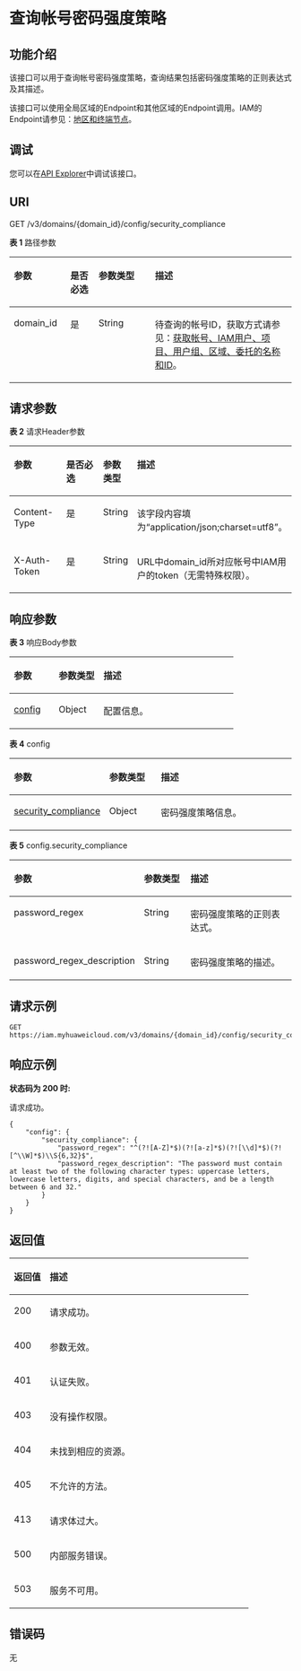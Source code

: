 # 查询帐号密码强度策略<a name="iam_02_0007"></a>

## 功能介绍<a name="zh-cn_topic_0221482454_section1358374417403"></a>

该接口可以用于查询帐号密码强度策略，查询结果包括密码强度策略的正则表达式及其描述。

该接口可以使用全局区域的Endpoint和其他区域的Endpoint调用。IAM的Endpoint请参见：[地区和终端节点](https://developer.huaweicloud.com/endpoint?IAM)。

## 调试<a name="section42101545155813"></a>

您可以在[API Explorer](https://apiexplorer.developer.huaweicloud.com/apiexplorer/doc?product=IAM&api=KeystoneShowSecurityCompliance)中调试该接口。

## URI<a name="zh-cn_topic_0221482454_section55841244144015"></a>

GET /v3/domains/\{domain\_id\}/config/security\_compliance

**表 1**  路径参数

<a name="zh-cn_topic_0221482454_table858415449407"></a>
<table><thead align="left"><tr id="zh-cn_topic_0221482454_row45846443403"><th class="cellrowborder" valign="top" width="20%" id="mcps1.2.5.1.1"><p id="zh-cn_topic_0221482454_p258564419407"><a name="zh-cn_topic_0221482454_p258564419407"></a><a name="zh-cn_topic_0221482454_p258564419407"></a>参数</p>
</th>
<th class="cellrowborder" valign="top" width="10%" id="mcps1.2.5.1.2"><p id="zh-cn_topic_0221482454_p1585144414405"><a name="zh-cn_topic_0221482454_p1585144414405"></a><a name="zh-cn_topic_0221482454_p1585144414405"></a>是否必选</p>
</th>
<th class="cellrowborder" valign="top" width="20%" id="mcps1.2.5.1.3"><p id="zh-cn_topic_0221482454_p65852044184018"><a name="zh-cn_topic_0221482454_p65852044184018"></a><a name="zh-cn_topic_0221482454_p65852044184018"></a>参数类型</p>
</th>
<th class="cellrowborder" valign="top" width="50%" id="mcps1.2.5.1.4"><p id="zh-cn_topic_0221482454_p3585344134018"><a name="zh-cn_topic_0221482454_p3585344134018"></a><a name="zh-cn_topic_0221482454_p3585344134018"></a>描述</p>
</th>
</tr>
</thead>
<tbody><tr id="zh-cn_topic_0221482454_row17584164411409"><td class="cellrowborder" valign="top" width="20%" headers="mcps1.2.5.1.1 "><p id="zh-cn_topic_0221482454_p05851744134015"><a name="zh-cn_topic_0221482454_p05851744134015"></a><a name="zh-cn_topic_0221482454_p05851744134015"></a>domain_id</p>
</td>
<td class="cellrowborder" valign="top" width="10%" headers="mcps1.2.5.1.2 "><p id="zh-cn_topic_0221482454_p14585104410401"><a name="zh-cn_topic_0221482454_p14585104410401"></a><a name="zh-cn_topic_0221482454_p14585104410401"></a>是</p>
</td>
<td class="cellrowborder" valign="top" width="20%" headers="mcps1.2.5.1.3 "><p id="zh-cn_topic_0221482454_p6585344164017"><a name="zh-cn_topic_0221482454_p6585344164017"></a><a name="zh-cn_topic_0221482454_p6585344164017"></a>String</p>
</td>
<td class="cellrowborder" valign="top" width="50%" headers="mcps1.2.5.1.4 "><p id="zh-cn_topic_0221482454_p145851444104016"><a name="zh-cn_topic_0221482454_p145851444104016"></a><a name="zh-cn_topic_0221482454_p145851444104016"></a>待查询的帐号ID，获取方式请参见：<a href="获取帐号-IAM用户-项目-用户组-区域-委托的名称和ID.md">获取帐号、IAM用户、项目、用户组、区域、委托的名称和ID</a>。</p>
</td>
</tr>
</tbody>
</table>

## 请求参数<a name="zh-cn_topic_0221482454_section20586744104013"></a>

**表 2**  请求Header参数

<a name="zh-cn_topic_0221482454_HeaderParameter"></a>
<table><thead align="left"><tr id="zh-cn_topic_0221482454_row758684420401"><th class="cellrowborder" valign="top" width="20%" id="mcps1.2.5.1.1"><p id="zh-cn_topic_0221482454_p8586104454013"><a name="zh-cn_topic_0221482454_p8586104454013"></a><a name="zh-cn_topic_0221482454_p8586104454013"></a>参数</p>
</th>
<th class="cellrowborder" valign="top" width="20%" id="mcps1.2.5.1.2"><p id="zh-cn_topic_0221482454_p18586444164015"><a name="zh-cn_topic_0221482454_p18586444164015"></a><a name="zh-cn_topic_0221482454_p18586444164015"></a>是否必选</p>
</th>
<th class="cellrowborder" valign="top" width="10%" id="mcps1.2.5.1.3"><p id="zh-cn_topic_0221482454_p18586144184015"><a name="zh-cn_topic_0221482454_p18586144184015"></a><a name="zh-cn_topic_0221482454_p18586144184015"></a>参数类型</p>
</th>
<th class="cellrowborder" valign="top" width="50%" id="mcps1.2.5.1.4"><p id="zh-cn_topic_0221482454_p1758754414402"><a name="zh-cn_topic_0221482454_p1758754414402"></a><a name="zh-cn_topic_0221482454_p1758754414402"></a>描述</p>
</th>
</tr>
</thead>
<tbody><tr id="zh-cn_topic_0221482454_row758694424019"><td class="cellrowborder" valign="top" width="20%" headers="mcps1.2.5.1.1 "><p id="zh-cn_topic_0221482454_p1058734444020"><a name="zh-cn_topic_0221482454_p1058734444020"></a><a name="zh-cn_topic_0221482454_p1058734444020"></a>Content-Type</p>
</td>
<td class="cellrowborder" valign="top" width="20%" headers="mcps1.2.5.1.2 "><p id="zh-cn_topic_0221482454_p45871844144013"><a name="zh-cn_topic_0221482454_p45871844144013"></a><a name="zh-cn_topic_0221482454_p45871844144013"></a>是</p>
</td>
<td class="cellrowborder" valign="top" width="10%" headers="mcps1.2.5.1.3 "><p id="zh-cn_topic_0221482454_p14587114419401"><a name="zh-cn_topic_0221482454_p14587114419401"></a><a name="zh-cn_topic_0221482454_p14587114419401"></a>String</p>
</td>
<td class="cellrowborder" valign="top" width="50%" headers="mcps1.2.5.1.4 "><p id="zh-cn_topic_0221482454_p18587114413403"><a name="zh-cn_topic_0221482454_p18587114413403"></a><a name="zh-cn_topic_0221482454_p18587114413403"></a>该字段内容填为“application/json;charset=utf8”。</p>
</td>
</tr>
<tr id="zh-cn_topic_0221482454_row75862448407"><td class="cellrowborder" valign="top" width="20%" headers="mcps1.2.5.1.1 "><p id="zh-cn_topic_0221482454_p45876441407"><a name="zh-cn_topic_0221482454_p45876441407"></a><a name="zh-cn_topic_0221482454_p45876441407"></a>X-Auth-Token</p>
</td>
<td class="cellrowborder" valign="top" width="20%" headers="mcps1.2.5.1.2 "><p id="zh-cn_topic_0221482454_p4587194444013"><a name="zh-cn_topic_0221482454_p4587194444013"></a><a name="zh-cn_topic_0221482454_p4587194444013"></a>是</p>
</td>
<td class="cellrowborder" valign="top" width="10%" headers="mcps1.2.5.1.3 "><p id="zh-cn_topic_0221482454_p19587944134016"><a name="zh-cn_topic_0221482454_p19587944134016"></a><a name="zh-cn_topic_0221482454_p19587944134016"></a>String</p>
</td>
<td class="cellrowborder" valign="top" width="50%" headers="mcps1.2.5.1.4 "><p id="zh-cn_topic_0221482454_p1758816443402"><a name="zh-cn_topic_0221482454_p1758816443402"></a><a name="zh-cn_topic_0221482454_p1758816443402"></a>URL中domain_id所对应帐号中IAM用户的token（无需特殊权限）。</p>
</td>
</tr>
</tbody>
</table>

## 响应参数<a name="zh-cn_topic_0221482454_section1588144204015"></a>

**表 3**  响应Body参数

<a name="zh-cn_topic_0221482454_responseParameter"></a>
<table><thead align="left"><tr id="zh-cn_topic_0221482454_row0588544144017"><th class="cellrowborder" valign="top" width="20%" id="mcps1.2.4.1.1"><p id="zh-cn_topic_0221482454_p55886443404"><a name="zh-cn_topic_0221482454_p55886443404"></a><a name="zh-cn_topic_0221482454_p55886443404"></a>参数</p>
</th>
<th class="cellrowborder" valign="top" width="20%" id="mcps1.2.4.1.2"><p id="zh-cn_topic_0221482454_p1588344104017"><a name="zh-cn_topic_0221482454_p1588344104017"></a><a name="zh-cn_topic_0221482454_p1588344104017"></a>参数类型</p>
</th>
<th class="cellrowborder" valign="top" width="60%" id="mcps1.2.4.1.3"><p id="zh-cn_topic_0221482454_p758944444019"><a name="zh-cn_topic_0221482454_p758944444019"></a><a name="zh-cn_topic_0221482454_p758944444019"></a>描述</p>
</th>
</tr>
</thead>
<tbody><tr id="zh-cn_topic_0221482454_row1588194474018"><td class="cellrowborder" valign="top" width="20%" headers="mcps1.2.4.1.1 "><p id="zh-cn_topic_0221482454_p1589124417409"><a name="zh-cn_topic_0221482454_p1589124417409"></a><a name="zh-cn_topic_0221482454_p1589124417409"></a><a href="#zh-cn_topic_0221482454_response_Rs72Config">config</a></p>
</td>
<td class="cellrowborder" valign="top" width="20%" headers="mcps1.2.4.1.2 "><p id="zh-cn_topic_0221482454_p45898444403"><a name="zh-cn_topic_0221482454_p45898444403"></a><a name="zh-cn_topic_0221482454_p45898444403"></a>Object</p>
</td>
<td class="cellrowborder" valign="top" width="60%" headers="mcps1.2.4.1.3 "><p id="zh-cn_topic_0221482454_p18589544154016"><a name="zh-cn_topic_0221482454_p18589544154016"></a><a name="zh-cn_topic_0221482454_p18589544154016"></a>配置信息。</p>
</td>
</tr>
</tbody>
</table>

**表 4**  config

<a name="zh-cn_topic_0221482454_response_Rs72Config"></a>
<table><thead align="left"><tr id="zh-cn_topic_0221482454_row1658934414016"><th class="cellrowborder" valign="top" width="20%" id="mcps1.2.4.1.1"><p id="zh-cn_topic_0221482454_p55897446409"><a name="zh-cn_topic_0221482454_p55897446409"></a><a name="zh-cn_topic_0221482454_p55897446409"></a>参数</p>
</th>
<th class="cellrowborder" valign="top" width="20%" id="mcps1.2.4.1.2"><p id="zh-cn_topic_0221482454_p1659064484013"><a name="zh-cn_topic_0221482454_p1659064484013"></a><a name="zh-cn_topic_0221482454_p1659064484013"></a>参数类型</p>
</th>
<th class="cellrowborder" valign="top" width="60%" id="mcps1.2.4.1.3"><p id="zh-cn_topic_0221482454_p10590104416405"><a name="zh-cn_topic_0221482454_p10590104416405"></a><a name="zh-cn_topic_0221482454_p10590104416405"></a>描述</p>
</th>
</tr>
</thead>
<tbody><tr id="zh-cn_topic_0221482454_row5589154484018"><td class="cellrowborder" valign="top" width="20%" headers="mcps1.2.4.1.1 "><p id="zh-cn_topic_0221482454_p115901744174010"><a name="zh-cn_topic_0221482454_p115901744174010"></a><a name="zh-cn_topic_0221482454_p115901744174010"></a><a href="#zh-cn_topic_0221482454_response_Rs72ConfigSecuritycompliance">security_compliance</a></p>
</td>
<td class="cellrowborder" valign="top" width="20%" headers="mcps1.2.4.1.2 "><p id="zh-cn_topic_0221482454_p20590944144017"><a name="zh-cn_topic_0221482454_p20590944144017"></a><a name="zh-cn_topic_0221482454_p20590944144017"></a>Object</p>
</td>
<td class="cellrowborder" valign="top" width="60%" headers="mcps1.2.4.1.3 "><p id="zh-cn_topic_0221482454_p135901244184011"><a name="zh-cn_topic_0221482454_p135901244184011"></a><a name="zh-cn_topic_0221482454_p135901244184011"></a>密码强度策略信息。</p>
</td>
</tr>
</tbody>
</table>

**表 5**  config.security\_compliance

<a name="zh-cn_topic_0221482454_response_Rs72ConfigSecuritycompliance"></a>
<table><thead align="left"><tr id="zh-cn_topic_0221482454_row459084434019"><th class="cellrowborder" valign="top" width="20%" id="mcps1.2.4.1.1"><p id="zh-cn_topic_0221482454_p259144415402"><a name="zh-cn_topic_0221482454_p259144415402"></a><a name="zh-cn_topic_0221482454_p259144415402"></a>参数</p>
</th>
<th class="cellrowborder" valign="top" width="20%" id="mcps1.2.4.1.2"><p id="zh-cn_topic_0221482454_p105911444164015"><a name="zh-cn_topic_0221482454_p105911444164015"></a><a name="zh-cn_topic_0221482454_p105911444164015"></a>参数类型</p>
</th>
<th class="cellrowborder" valign="top" width="60%" id="mcps1.2.4.1.3"><p id="zh-cn_topic_0221482454_p15911144144019"><a name="zh-cn_topic_0221482454_p15911144144019"></a><a name="zh-cn_topic_0221482454_p15911144144019"></a>描述</p>
</th>
</tr>
</thead>
<tbody><tr id="zh-cn_topic_0221482454_row14590124464018"><td class="cellrowborder" valign="top" width="20%" headers="mcps1.2.4.1.1 "><p id="zh-cn_topic_0221482454_p195918447407"><a name="zh-cn_topic_0221482454_p195918447407"></a><a name="zh-cn_topic_0221482454_p195918447407"></a>password_regex</p>
</td>
<td class="cellrowborder" valign="top" width="20%" headers="mcps1.2.4.1.2 "><p id="zh-cn_topic_0221482454_p6591104419407"><a name="zh-cn_topic_0221482454_p6591104419407"></a><a name="zh-cn_topic_0221482454_p6591104419407"></a>String</p>
</td>
<td class="cellrowborder" valign="top" width="60%" headers="mcps1.2.4.1.3 "><p id="zh-cn_topic_0221482454_p1159134454018"><a name="zh-cn_topic_0221482454_p1159134454018"></a><a name="zh-cn_topic_0221482454_p1159134454018"></a>密码强度策略的正则表达式。</p>
</td>
</tr>
<tr id="zh-cn_topic_0221482454_row145901744174014"><td class="cellrowborder" valign="top" width="20%" headers="mcps1.2.4.1.1 "><p id="zh-cn_topic_0221482454_p2591144414401"><a name="zh-cn_topic_0221482454_p2591144414401"></a><a name="zh-cn_topic_0221482454_p2591144414401"></a>password_regex_description</p>
</td>
<td class="cellrowborder" valign="top" width="20%" headers="mcps1.2.4.1.2 "><p id="zh-cn_topic_0221482454_p5592164417407"><a name="zh-cn_topic_0221482454_p5592164417407"></a><a name="zh-cn_topic_0221482454_p5592164417407"></a>String</p>
</td>
<td class="cellrowborder" valign="top" width="60%" headers="mcps1.2.4.1.3 "><p id="zh-cn_topic_0221482454_p105921344164016"><a name="zh-cn_topic_0221482454_p105921344164016"></a><a name="zh-cn_topic_0221482454_p105921344164016"></a>密码强度策略的描述。</p>
</td>
</tr>
</tbody>
</table>

## 请求示例<a name="zh-cn_topic_0221482454_section45921244104018"></a>

```
GET https://iam.myhuaweicloud.com/v3/domains/{domain_id}/config/security_compliance
```

## 响应示例<a name="zh-cn_topic_0221482454_section125921744174014"></a>

**状态码为 200 时:**

请求成功。

```
{
    "config": {
        "security_compliance": {
            "password_regex": "^(?![A-Z]*$)(?![a-z]*$)(?![\\d]*$)(?![^\\W]*$)\\S{6,32}$",
            "password_regex_description": "The password must contain at least two of the following character types: uppercase letters, lowercase letters, digits, and special characters, and be a length between 6 and 32."
        }
    }
}
```

## 返回值<a name="zh-cn_topic_0221482454_section1859474415408"></a>

<a name="zh-cn_topic_0221482454_table2439"></a>
<table><thead align="left"><tr id="zh-cn_topic_0221482454_row6595124412401"><th class="cellrowborder" valign="top" width="15%" id="mcps1.1.3.1.1"><p id="zh-cn_topic_0221482454_p1459554464020"><a name="zh-cn_topic_0221482454_p1459554464020"></a><a name="zh-cn_topic_0221482454_p1459554464020"></a>返回值</p>
</th>
<th class="cellrowborder" valign="top" width="85%" id="mcps1.1.3.1.2"><p id="zh-cn_topic_0221482454_p459516446401"><a name="zh-cn_topic_0221482454_p459516446401"></a><a name="zh-cn_topic_0221482454_p459516446401"></a>描述</p>
</th>
</tr>
</thead>
<tbody><tr id="zh-cn_topic_0221482454_row165951044104010"><td class="cellrowborder" valign="top" width="15%" headers="mcps1.1.3.1.1 "><p id="zh-cn_topic_0221482454_p1959512444407"><a name="zh-cn_topic_0221482454_p1959512444407"></a><a name="zh-cn_topic_0221482454_p1959512444407"></a>200</p>
</td>
<td class="cellrowborder" valign="top" width="85%" headers="mcps1.1.3.1.2 "><p id="zh-cn_topic_0221482454_p1059594411406"><a name="zh-cn_topic_0221482454_p1059594411406"></a><a name="zh-cn_topic_0221482454_p1059594411406"></a>请求成功。</p>
</td>
</tr>
<tr id="zh-cn_topic_0221482454_row1595544104014"><td class="cellrowborder" valign="top" width="15%" headers="mcps1.1.3.1.1 "><p id="zh-cn_topic_0221482454_p45961344134016"><a name="zh-cn_topic_0221482454_p45961344134016"></a><a name="zh-cn_topic_0221482454_p45961344134016"></a>400</p>
</td>
<td class="cellrowborder" valign="top" width="85%" headers="mcps1.1.3.1.2 "><p id="zh-cn_topic_0221482454_p359694464012"><a name="zh-cn_topic_0221482454_p359694464012"></a><a name="zh-cn_topic_0221482454_p359694464012"></a>参数无效。</p>
</td>
</tr>
<tr id="zh-cn_topic_0221482454_row959524454014"><td class="cellrowborder" valign="top" width="15%" headers="mcps1.1.3.1.1 "><p id="zh-cn_topic_0221482454_p115961644164020"><a name="zh-cn_topic_0221482454_p115961644164020"></a><a name="zh-cn_topic_0221482454_p115961644164020"></a>401</p>
</td>
<td class="cellrowborder" valign="top" width="85%" headers="mcps1.1.3.1.2 "><p id="zh-cn_topic_0221482454_p2596134414401"><a name="zh-cn_topic_0221482454_p2596134414401"></a><a name="zh-cn_topic_0221482454_p2596134414401"></a>认证失败。</p>
</td>
</tr>
<tr id="zh-cn_topic_0221482454_row12595644124018"><td class="cellrowborder" valign="top" width="15%" headers="mcps1.1.3.1.1 "><p id="zh-cn_topic_0221482454_p25961644144019"><a name="zh-cn_topic_0221482454_p25961644144019"></a><a name="zh-cn_topic_0221482454_p25961644144019"></a>403</p>
</td>
<td class="cellrowborder" valign="top" width="85%" headers="mcps1.1.3.1.2 "><p id="zh-cn_topic_0221482454_p1059694413406"><a name="zh-cn_topic_0221482454_p1059694413406"></a><a name="zh-cn_topic_0221482454_p1059694413406"></a>没有操作权限。</p>
</td>
</tr>
<tr id="zh-cn_topic_0221482454_row15595244184010"><td class="cellrowborder" valign="top" width="15%" headers="mcps1.1.3.1.1 "><p id="zh-cn_topic_0221482454_p559644410409"><a name="zh-cn_topic_0221482454_p559644410409"></a><a name="zh-cn_topic_0221482454_p559644410409"></a>404</p>
</td>
<td class="cellrowborder" valign="top" width="85%" headers="mcps1.1.3.1.2 "><p id="zh-cn_topic_0221482454_p159654415402"><a name="zh-cn_topic_0221482454_p159654415402"></a><a name="zh-cn_topic_0221482454_p159654415402"></a>未找到相应的资源。</p>
</td>
</tr>
<tr id="zh-cn_topic_0221482454_row20595244184019"><td class="cellrowborder" valign="top" width="15%" headers="mcps1.1.3.1.1 "><p id="zh-cn_topic_0221482454_p11596144484015"><a name="zh-cn_topic_0221482454_p11596144484015"></a><a name="zh-cn_topic_0221482454_p11596144484015"></a>405</p>
</td>
<td class="cellrowborder" valign="top" width="85%" headers="mcps1.1.3.1.2 "><p id="zh-cn_topic_0221482454_p359764419409"><a name="zh-cn_topic_0221482454_p359764419409"></a><a name="zh-cn_topic_0221482454_p359764419409"></a>不允许的方法。</p>
</td>
</tr>
<tr id="zh-cn_topic_0221482454_row1759514443407"><td class="cellrowborder" valign="top" width="15%" headers="mcps1.1.3.1.1 "><p id="zh-cn_topic_0221482454_p1259711445409"><a name="zh-cn_topic_0221482454_p1259711445409"></a><a name="zh-cn_topic_0221482454_p1259711445409"></a>413</p>
</td>
<td class="cellrowborder" valign="top" width="85%" headers="mcps1.1.3.1.2 "><p id="zh-cn_topic_0221482454_p185973442401"><a name="zh-cn_topic_0221482454_p185973442401"></a><a name="zh-cn_topic_0221482454_p185973442401"></a>请求体过大。</p>
</td>
</tr>
<tr id="zh-cn_topic_0221482454_row1059594420408"><td class="cellrowborder" valign="top" width="15%" headers="mcps1.1.3.1.1 "><p id="zh-cn_topic_0221482454_p2597104414405"><a name="zh-cn_topic_0221482454_p2597104414405"></a><a name="zh-cn_topic_0221482454_p2597104414405"></a>500</p>
</td>
<td class="cellrowborder" valign="top" width="85%" headers="mcps1.1.3.1.2 "><p id="zh-cn_topic_0221482454_p159713447405"><a name="zh-cn_topic_0221482454_p159713447405"></a><a name="zh-cn_topic_0221482454_p159713447405"></a>内部服务错误。</p>
</td>
</tr>
<tr id="zh-cn_topic_0221482454_row175951844144013"><td class="cellrowborder" valign="top" width="15%" headers="mcps1.1.3.1.1 "><p id="zh-cn_topic_0221482454_p859734418401"><a name="zh-cn_topic_0221482454_p859734418401"></a><a name="zh-cn_topic_0221482454_p859734418401"></a>503</p>
</td>
<td class="cellrowborder" valign="top" width="85%" headers="mcps1.1.3.1.2 "><p id="zh-cn_topic_0221482454_p85978447401"><a name="zh-cn_topic_0221482454_p85978447401"></a><a name="zh-cn_topic_0221482454_p85978447401"></a>服务不可用。</p>
</td>
</tr>
</tbody>
</table>

## 错误码<a name="zh-cn_topic_0221482454_section7597244124011"></a>

无

